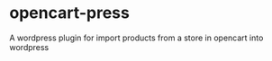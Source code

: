 opencart-press
==============

A wordpress plugin for import products from a store in opencart into wordpress
